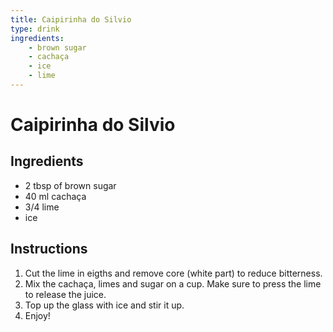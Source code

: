 ```yaml
---
title: Caipirinha do Silvio
type: drink
ingredients:
    - brown sugar
    - cachaça
    - ice
    - lime
---
```


# Caipirinha do Silvio

## Ingredients

- 2 tbsp of brown sugar
- 40 ml cachaça
- 3/4 lime
- ice

## Instructions

1. Cut the lime in eigths and remove core (white part) to reduce bitterness.
2. Mix the cachaça, limes and sugar on a cup. Make sure to press the lime to release the juice.
3. Top up the glass with ice and stir it up.
4. Enjoy!

